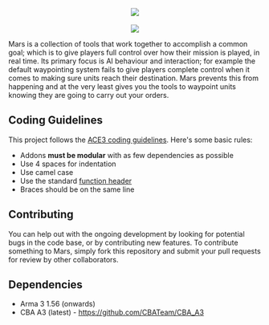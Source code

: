 <p align="center">
	<img src="https://raw.githubusercontent.com/jameslkingsley/Mars/master/extras/logo/logo_v2.png">
	<br /><br />
	<img src="https://travis-ci.org/jameslkingsley/Mars.svg?branch=master">
</p>

Mars is a collection of tools that work together to accomplish a common goal; which is to give players full control over how their mission is played, in real time. Its primary focus is AI behaviour and interaction; for example the default waypointing system fails to give players complete control when it comes to making sure units reach their destination. Mars prevents this from happening and at the very least gives you the tools to waypoint units knowing they are going to carry out your orders.

## Coding Guidelines
This project follows the [ACE3 coding guidelines](http://ace3mod.com/wiki/development/coding-guidelines.html). Here's some basic rules:
* Addons **must be modular** with as few dependencies as possible
* Use 4 spaces for indentation
* Use camel case
* Use the standard [function header](http://ace3mod.com/wiki/development/coding-guidelines.html#headers)
* Braces should be on the same line

## Contributing
You can help out with the ongoing development by looking for potential bugs in the code base, or by contributing new features. To contribute something to Mars, simply fork this repository and submit your pull requests for review by other collaborators.

## Dependencies
* Arma 3 1.56 (onwards)
* CBA A3 (latest) - https://github.com/CBATeam/CBA_A3